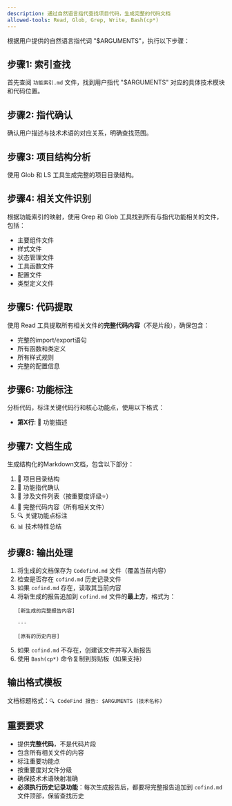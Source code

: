 ```yaml
---
description: 通过自然语言指代查找项目代码，生成完整的代码文档
allowed-tools: Read, Glob, Grep, Write, Bash(cp*)
---
```


根据用户提供的自然语言指代词 "$ARGUMENTS"，执行以下步骤：

## 步骤1: 索引查找
首先查阅 `功能索引.md` 文件，找到用户指代 "$ARGUMENTS" 对应的具体技术模块和代码位置。

## 步骤2: 指代确认  
确认用户描述与技术术语的对应关系，明确查找范围。

## 步骤3: 项目结构分析
使用 Glob 和 LS 工具生成完整的项目目录结构。

## 步骤4: 相关文件识别
根据功能索引的映射，使用 Grep 和 Glob 工具找到所有与指代功能相关的文件，包括：
- 主要组件文件
- 样式文件 
- 状态管理文件
- 工具函数文件
- 配置文件
- 类型定义文件

## 步骤5: 代码提取
使用 Read 工具提取所有相关文件的**完整代码内容**（不是片段），确保包含：
- 完整的import/export语句
- 所有函数和类定义
- 所有样式规则
- 完整的配置信息

## 步骤6: 功能标注
分析代码，标注关键代码行和核心功能点，使用以下格式：
- **第X行**: 🎯 功能描述

## 步骤7: 文档生成
生成结构化的Markdown文档，包含以下部分：
1. 📂 项目目录结构
2. 🎯 功能指代确认
3. 📁 涉及文件列表（按重要度评级⭐）
4. 📄 完整代码内容（所有相关文件）
5. 🔍 关键功能点标注
6. 📊 技术特性总结

## 步骤8: 输出处理
1. 将生成的文档保存为 `Codefind.md` 文件（覆盖当前内容）
2. 检查是否存在 `cofind.md` 历史记录文件
3. 如果 `cofind.md` 存在，读取其当前内容
4. 将新生成的报告追加到 `cofind.md` 文件的**最上方**，格式为：
   ```
   [新生成的完整报告内容]
   
   ---
   
   [原有的历史内容]
   ```
5. 如果 `cofind.md` 不存在，创建该文件并写入新报告
6. 使用 `Bash(cp*)` 命令复制到剪贴板（如果支持）

## 输出格式模板
文档标题格式：`🔍 CodeFind 报告: $ARGUMENTS (技术名称)`

## 重要要求
- 提供**完整代码**，不是代码片段
- 包含所有相关文件的内容
- 标注重要功能点
- 按重要度对文件分级
- 确保技术术语映射准确
- **必须执行历史记录功能**：每次生成报告后，都要将完整报告追加到 `cofind.md` 文件顶部，保留查找历史